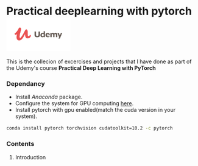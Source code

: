 # Practical deeplearning with pytorch <img align = "center" src="https://github.com/sooraj-sudhakar/Udemy-python3-bootcamp/blob/master/default-meta-image.png" width="168"> 

This is the collecion of excercises and projects that I have done as part of the Udemy's  course **Practical Deep Learning with PyTorch**

### Dependancy
* Install *Anaconda* package.
* Configure the system for GPU computing [here](https://www.pugetsystems.com/labs/hpc/How-to-install-CUDA-9-2-on-Ubuntu-18-04-1184/).
* Install pytorch with gpu enabled(match the cuda version in your system).
```sh
conda install pytorch torchvision cudatoolkit=10.2 -c pytorch

```
### Contents
1. Introduction
